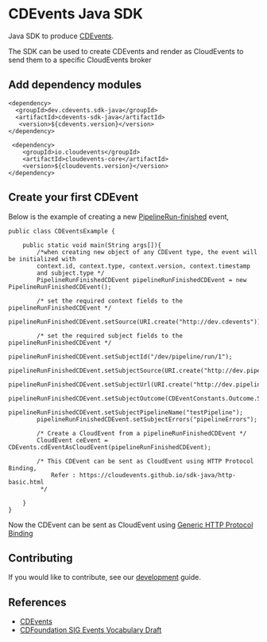 # CDEvents Java SDK

Java SDK to produce [CDEvents](https://cdevents.dev).

The SDK can be used to create CDEvents and render as CloudEvents to send them to a specific CloudEvents broker

## Add dependency modules

```
<dependency>
  <groupId>dev.cdevents.sdk-java</groupId>
  <artifactId>cdevents-sdk-java</artifactId>
   <version>${cdevents.version}</version>
</dependency>

 <dependency>
    <groupId>io.cloudevents</groupId>
    <artifactId>cloudevents-core</artifactId>
    <version>${cloudevents.version}</version>
</dependency>
```

## Create your first CDEvent

Below is the example of creating a new [PipelineRun-finished](https://cdevents.dev/docs/core/#pipelinerun-finished) event,

```
public class CDEventsExample {

    public static void main(String args[]){
        /*when creating new object of any CDEvent type, the event will be initialized with
        context.id, context.type, context.version, context.timestamp
        and subject.type */
        PipelineRunFinishedCDEvent pipelineRunFinishedCDEvent = new PipelineRunFinishedCDEvent();

        /* set the required context fields to the pipelineRunFinishedCDEvent */
        pipelineRunFinishedCDEvent.setSource(URI.create("http://dev.cdevents"));

        /* set the required subject fields to the pipelineRunFinishedCDEvent */
        pipelineRunFinishedCDEvent.setSubjectId("/dev/pipeline/run/1");
        pipelineRunFinishedCDEvent.setSubjectSource(URI.create("http://dev.pipeline.run/source"));
        pipelineRunFinishedCDEvent.setSubjectUrl(URI.create("http://dev.pipeline.run/url"));
        pipelineRunFinishedCDEvent.setSubjectOutcome(CDEventConstants.Outcome.SUCCESS);
        pipelineRunFinishedCDEvent.setSubjectPipelineName("testPipeline");
        pipelineRunFinishedCDEvent.setSubjectErrors("pipelineErrors");

        /* Create a CloudEvent from a pipelineRunFinishedCDEvent */
        CloudEvent ceEvent = CDEvents.cdEventAsCloudEvent(pipelineRunFinishedCDEvent);

        /* This CDEvent can be sent as CloudEvent using HTTP Protocol Binding,
            Refer : https://cloudevents.github.io/sdk-java/http-basic.html
         */

    }
}
```
Now the CDEvent can be sent as CloudEvent using [Generic HTTP Protocol Binding](https://cloudevents.github.io/sdk-java/http-basic.html)

## Contributing

If you would like to contribute, see our [development](DEVELOPMENT.md) guide.

## References

- [CDEvents](https://cdevents.dev)
- [CDFoundation SIG Events Vocabulary Draft](https://github.com/cdfoundation/sig-events/tree/main/vocabulary-draft)
